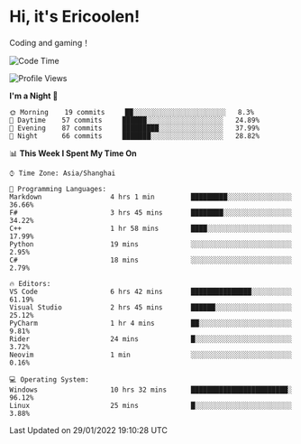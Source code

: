 # Hi, it's Ericoolen!
Coding and gaming！

<!--START_SECTION:waka-->
![Code Time](http://img.shields.io/badge/Code%20Time-162%20hrs%2022%20mins-blue)

![Profile Views](http://img.shields.io/badge/Profile%20Views-0-blue)

**I'm a Night 🦉** 

```text
🌞 Morning    19 commits     ██░░░░░░░░░░░░░░░░░░░░░░░   8.3% 
🌆 Daytime    57 commits     ██████░░░░░░░░░░░░░░░░░░░   24.89% 
🌃 Evening    87 commits     █████████░░░░░░░░░░░░░░░░   37.99% 
🌙 Night      66 commits     ███████░░░░░░░░░░░░░░░░░░   28.82%

```


📊 **This Week I Spent My Time On** 

```text
⌚︎ Time Zone: Asia/Shanghai

💬 Programming Languages: 
Markdown                 4 hrs 1 min         █████████░░░░░░░░░░░░░░░░   36.66% 
F#                       3 hrs 45 mins       ████████░░░░░░░░░░░░░░░░░   34.22% 
C++                      1 hr 58 mins        ████░░░░░░░░░░░░░░░░░░░░░   17.99% 
Python                   19 mins             ░░░░░░░░░░░░░░░░░░░░░░░░░   2.95% 
C#                       18 mins             ░░░░░░░░░░░░░░░░░░░░░░░░░   2.79%

🔥 Editors: 
VS Code                  6 hrs 42 mins       ███████████████░░░░░░░░░░   61.19% 
Visual Studio            2 hrs 45 mins       ██████░░░░░░░░░░░░░░░░░░░   25.12% 
PyCharm                  1 hr 4 mins         ██░░░░░░░░░░░░░░░░░░░░░░░   9.81% 
Rider                    24 mins             █░░░░░░░░░░░░░░░░░░░░░░░░   3.72% 
Neovim                   1 min               ░░░░░░░░░░░░░░░░░░░░░░░░░   0.16%

💻 Operating System: 
Windows                  10 hrs 32 mins      ████████████████████████░   96.12% 
Linux                    25 mins             █░░░░░░░░░░░░░░░░░░░░░░░░   3.88%

```


 Last Updated on 29/01/2022 19:10:28 UTC
<!--END_SECTION:waka-->

